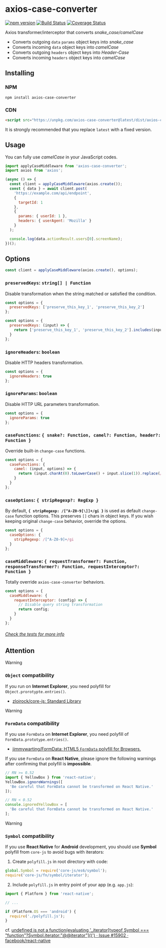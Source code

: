 # axios-case-converter

[![npm version](https://badge.fury.io/js/axios-case-converter.svg)](https://badge.fury.io/js/axios-case-converter)
[![Build Status](https://github.com/mpyw/axios-case-converter/actions/workflows/ci.yml/badge.svg?branch=master)](https://github.com/mpyw/axios-case-converter/actions)
[![Coverage Status](https://coveralls.io/repos/github/mpyw/axios-case-converter/badge.svg?branch=master)](https://coveralls.io/github/mpyw/axios-case-converter?branch=master)

Axios transformer/interceptor that converts _snake_case/camelCase_

- Converts outgoing `data` `params` object keys into _snake_case_
- Converts incoming `data` object keys into _camelCase_
- Converts outgoing `headers` object keys into _Header-Case_
- Converts incoming `headers` object keys into _camelCase_

## Installing

### NPM

```
npm install axios-case-converter
```

### CDN

```html
<script src="https://unpkg.com/axios-case-converter@latest/dist/axios-case-converter.min.js"></script>
```

It is strongly recommended that you replace `latest` with a fixed version.

## Usage

You can fully use _camelCase_ in your JavaScript codes.

```js
import applyCaseMiddleware from 'axios-case-converter';
import axios from 'axios';

(async () => {
  const client = applyCaseMiddleware(axios.create());
  const { data } = await client.post(
    'https://example.com/api/endpoint',
    {
      targetId: 1
    },
    {
      params: { userId: 1 },
      headers: { userAgent: 'Mozilla' }
    }
  );

  console.log(data.actionResult.users[0].screenName);
})();
```

## Options

```js
const client = applyCaseMiddleware(axios.create(), options);
```

### `preservedKeys`: `string[] | Function`

Disable transformation when the string matched or satisfied the condition.

```js
const options = {
  preservedKeys: ['preserve_this_key_1', 'preserve_this_key_2']
};
```

```js
const options = {
  preservedKeys: (input) => {
    return ['preserve_this_key_1', 'preserve_this_key_2'].includes(input);
  }
};
```

### `ignoreHeaders`: `boolean`

Disable HTTP headers transformation.

```js
const options = {
  ignoreHeaders: true
};
```

### `ignoreParams`: `boolean`

Disable HTTP URL  parameters transformation.

```js
const options = {
  ignoreParams: true
};
```

### `caseFunctions`: `{ snake?: Function, camel?: Function, header?: Function }`

Override built-in `change-case` functions.

```js
const options = {
  caseFunctions: {
    camel: (input, options) => {
      return (input.charAt(0).toLowerCase() + input.slice(1)).replace(/[-_](.)/g, (match, group1) => group1.toUpperCase());
    }
  }
};
```


### `caseOptions`: `{ stripRegexp?: RegExp }`

By default, **`{ stripRegexp: /[^A-Z0-9[\]]+/gi }`** is used as default `change-case` function options.
This preserves `[]` chars in object keys.
If you wish keeping original `change-case` behavior, override the options.

```js
const options = {
  caseOptions: {
    stripRegexp: /[^A-Z0-9]+/gi
  }
};
```

### `caseMiddleware`: `{ requestTransformer?: Function, responseTransformer?: Function, requestInterceptor?: Function }`

Totally override `axios-case-converter` behaviors.

```js
const options = {
  caseMiddleware: {
    requestInterceptor: (config) => {
      // Disable query string transformation
      return config;
    }
  }
};
```

###### [Check the tests for more info](test)

## Attention

> [!WARNING]
> ### `Object` compatibility
>
> If you run on **Internet Explorer**, you need polyfill for `Object.prorotypte.entries()`.
>
> - [zloirock/core-js: Standard Library](https://github.com/zloirock/core-js)

> [!WARNING]
> ### `FormData` compatibility
>
> If you use `FormData` on **Internet Explorer**, you need polyfill of `FormData.prototype.entries()`.
>
> - [jimmywarting/FormData: HTML5 `FormData` polyfill for Browsers.](https://github.com/jimmywarting/FormData)
>
> If you use `FormData` on **React Native**, please ignore the following warnings after confirming that polyfill is **impossible**.
>
> ```js
> // RN >= 0.52
> import { YellowBox } from 'react-native';
> YellowBox.ignoreWarnings([
>   'Be careful that FormData cannot be transformed on React Native.'
> ]);
> 
> // RN < 0.52
> console.ignoredYellowBox = [
>   'Be careful that FormData cannot be transformed on React Native.'
> ];
> ```

> [!WARNING]
> ### `Symbol` compatibility
>
> If you use **React Native** for **Android** development, you should use **Symbol** polyfill from `core-js` to avoid bugs with iterators:
>
> 1. Create `polyfill.js` in root directory with code:
>
> ```js
> global.Symbol = require('core-js/es6/symbol');
> require('core-js/fn/symbol/iterator');
> ```
>
> 2. Include `polyfill.js` in entry point of your app (e.g. `app.js`):
>
> ```js
> import { Platform } from 'react-native';
>
> // ...
>
> if (Platform.OS === 'android') {
>   require('./polyfill.js');
> }
> ```
>
> cf. [undefined is not a function(evaluating '_iterator\[typeof Symbol === "function"?Symbol.iterator:"@@iterator"\]()') · Issue #15902 · facebook/react-native](https://github.com/facebook/react-native/issues/15902)
